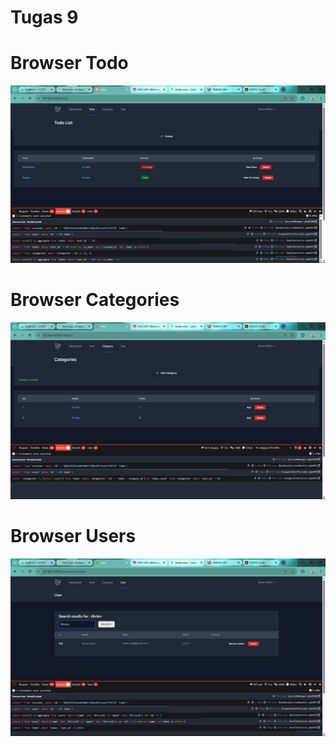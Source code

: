 # Tugas 9

# Browser Todo
![alt text](screenshot/tugas9/Todo.png)

# Browser Categories
![alt text](screenshot/tugas9/categories.png)

# Browser Users
![alt text](screenshot/tugas9/User.png)
